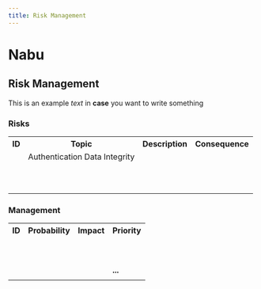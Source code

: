```yaml
---
title: Risk Management
---
```


# Nabu
## Risk Management

This is an example *text* in **case** you want to write something

### Risks
<!--	match risk id to management id	!-->

<table>
	<div id='bind'>
	<tr>
		<th>	ID	</th>
		<th>	Topic	</th>
		<th>	Description	</th>
		<th>	Consequence	</th>
	</tr>
	<tr>
		<td class='index'/>
		<td>Authentication Data Integrity</td>
		<td>		</td>
		<td>		</td>
	</tr>
	</div>
	<tr>
		<td class='index'/>
		<td>		</td>
		<td>		</td>
		<td>		</td>
	</tr>
	<tr>
		<td class='index'/>
		<td>		</td>
		<td>		</td>
		<td>		</td>
	</tr>
	<tr>
		<td class='index'/>
		<td>		</td>
		<td>		</td>
		<td>		</td>
	</tr>
	<tr>
		<td class='index'/>
		<td>		</td>
		<td>		</td>
		<td>		</td>
	</tr>
	<tr>
		<td class='index'/>
		<td>		</td>
		<td>		</td>
		<td>		</td>
	</tr>
	<tr>
		<td class='index'/>
		<td>		</td>
		<td>		</td>
		<td>		</td>
	</tr>
	<tr>
		<td class='index'/>
		<td>		</td>
		<td>		</td>
		<td>		</td>
	</tr>
	<tr>
		<td class='index'/>
		<td>		</td>
		<td>		</td>
		<td>		</td>
	</tr>
	<div id='bind'>
	<tr>
		<td class='index'/>
		<td>		</td>
		<td>		</td>
		<td>		</td>
	</tr>
	<tr>
		<td class='index'/>
		<td>		</td>
		<td>		</td>
		<td>		</td>
	</tr>
	</div>
</table>
<div class="page"/>

### Management


<table>
	<div id='bind'>
	<tr>
		<th>	ID	</th>
		<th>	Probability	</th>
		<th>	Impact	</th>
		<th>	Priority	</th>
	</tr>
	<tr>
		<td class='index'/>
		<td>		</td>
		<td>		</td>
		<td><b>		</b></td>
	</tr>
	</div>
	<tr>
		<td class='index'/>
		<td>		</td>
		<td>		</td>
		<td><b>		</b></td>
	</tr>
	<tr>
		<td class='index'/>
		<td>		</td>
		<td>		</td>
		<td><b>		</b></td>
	</tr>
	<tr>
		<td class='index'/>
		<td>		</td>
		<td>		</td>
		<td><b>		</b></td>
	</tr>
	<tr>
		<td class='index'/>
		<td>		</td>
		<td>		</td>
		<td><b>		</b></td>
	</tr>
	<tr>
		<td class='index'/>
		<td>		</td>
		<td>		</td>
		<td><b>		</b></td>
	</tr>
	<tr>
		<td class='index'/>
		<td>		</td>
		<td>		</td>
		<td><b>		</b></td>
	</tr>
	<tr>
		<td class='index'/>
		<td>		</td>
		<td>		</td>
		<td><b>		</b></td>
	</tr>
	<tr>
		<td class='index'/>
		<td>		</td>
		<td>		</td>
		<td>		</td>
	</tr>
	<div id='bind'>
	<tr>
		<td class='index'/>
		<td>		</td>
		<td>		</td>
		<td><b>	...	</b></td>
	</tr>
	<tr>
		<td class='index'/>
		<td>		</td>
		<td>		</td>
		<td><b>		</b></td>
	</tr>
	</div>
</table>